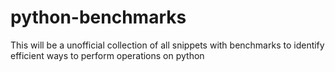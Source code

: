 # python-benchmarks
This will be a unofficial collection of all snippets with benchmarks to identify efficient ways to perform operations on python
